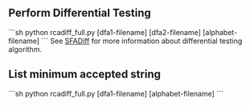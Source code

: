 
<h2>Perform Differential Testing</h2>
```sh
python rcadiff_full.py [dfa1-filename] [dfa2-filename] [alphabet-filename]
```
See <a href="http://nsl.cs.columbia.edu/papers/2016/ccs-sfadiff.pdf">SFADiff</a>
for more information about differential testing algorithm.


<h2>List minimum accepted string</h2>
```sh
python rcadiff_full.py [dfa1-filename] [alphabet-filename]
```

